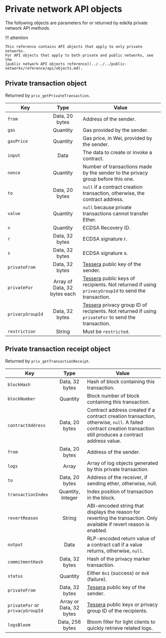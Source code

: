 # Private network API objects

The following objects are parameters for or returned by edeXa private network API methods.

!!! attention

```
This reference contains API objects that apply to only private networks.
For API objects that apply to both private and public networks, see the
[public network API objects reference](../../../public-networks/reference/api/objects.md).
```

## Private transaction object

Returned by `priv_getPrivateTransaction`.

| Key              |             Type             | Value                                                                                                                                      |
| ---------------- | :--------------------------: | ------------------------------------------------------------------------------------------------------------------------------------------ |
| `from`           |        Data, 20 bytes        | Address of the sender.                                                                                                                     |
| `gas`            |           Quantity           | Gas provided by the sender.                                                                                                                |
| `gasPrice`       |           Quantity           | Gas price, in Wei, provided by the sender.                                                                                                 |
| `input`          |             Data             | The data to create or invoke a contract.                                                                                                   |
| `nonce`          |           Quantity           | Number of transactions made by the sender to the privacy group before this one.                                                            |
| `to`             |        Data, 20 bytes        | `null` if a contract creation transaction, otherwise, the contract address.                                                                |
| `value`          |           Quantity           | `null` because private transactions cannot transfer Ether.                                                                                 |
| `v`              |           Quantity           | ECDSA Recovery ID.                                                                                                                         |
| `r`              |        Data, 32 bytes        | ECDSA signature r.                                                                                                                         |
| `s`              |        Data, 32 bytes        | ECDSA signature s.                                                                                                                         |
| `privateFrom`    |        Data, 32 bytes        | [Tessera](https://docs.tessera.consensys.net/) public key of the sender.                                                                   |
| `privateFor`     | Array of Data, 32 bytes each | [Tessera](https://docs.tessera.consensys.net/) public keys of recipients. Not returned if using `privacyGroupId` to send the transaction.  |
| `privacyGroupId` |        Data, 32 bytes        | [Tessera](https://docs.tessera.consensys.net/) privacy group ID of recipients. Not returned if using `privateFor` to send the transaction. |
| `restriction`    |            String            | Must be `restricted`.                                                                                                                      |

## Private transaction receipt object

Returned by `priv_getTransactionReceipt`.

| Key                              |           Type          | Value                                                                                                                                                           |
| -------------------------------- | :---------------------: | --------------------------------------------------------------------------------------------------------------------------------------------------------------- |
| `blockHash`                      |      Data, 32 bytes     | Hash of block containing this transaction.                                                                                                                      |
| `blockNumber`                    |         Quantity        | Block number of block containing this transaction.                                                                                                              |
| `contractAddress`                |      Data, 20 bytes     | Contract address created if a contract creation transaction, otherwise, `null`. A failed contract creation transaction still produces a contract address value. |
| `from`                           |      Data, 20 bytes     | Address of the sender.                                                                                                                                          |
| `logs`                           |          Array          | Array of log objects generated by this private transaction.                                                                                                     |
| `to`                             |      Data, 20 bytes     | Address of the receiver, if sending ether, otherwise, null.                                                                                                     |
| `transactionIndex`               |    Quantity, Integer    | Index position of transaction in the block.                                                                                                                     |
| `revertReason`                   |          String         | ABI-encoded string that displays the reason for reverting the transaction. Only available if revert reason is enabled.                                          |
| `output`                         |           Data          | RLP-encoded return value of a contract call if a value returns, otherwise, `null`.                                                                              |
| `commitmentHash`                 |      Data, 32 bytes     | Hash of the privacy marker transaction.                                                                                                                         |
| `status`                         |         Quantity        | Either `0x1` (success) or `0x0` (failure).                                                                                                                      |
| `privateFrom`                    |      Data, 32 bytes     | [Tessera](https://docs.tessera.consensys.net/) public key of the sender.                                                                                        |
| `privateFor` or `privacyGroupId` | Array or Data, 32 bytes | [Tessera](https://docs.tessera.consensys.net/) public keys or privacy group ID of the recipients.                                                               |
| `logsBloom`                      |     Data, 256 bytes     | Bloom filter for light clients to quickly retrieve related logs.                                                                                                |

